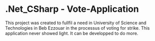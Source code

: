 # .Net_CSharp - Vote-Application
 This project was created to fullfil a need in University of Science and Technologies in Beb Ezzouar in the processus of voting for strike. This application never showed light. It can be developped to do more.
